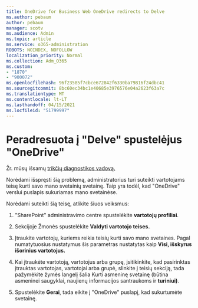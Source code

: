 ```yaml
---
title: OneDrive for Business Web OneDrive redirects to Delve
ms.author: pebaum
author: pebaum
manager: scotv
ms.audience: Admin
ms.topic: article
ms.service: o365-administration
ROBOTS: NOINDEX, NOFOLLOW
localization_priority: Normal
ms.collection: Adm_O365
ms.custom:
- "1870"
- "900072"
ms.openlocfilehash: 96f23585f7cbce672842f6330ba79816f24dbc41
ms.sourcegitcommit: 8bc60ec34bc1e40685e3976576e04a2623f63a7c
ms.translationtype: MT
ms.contentlocale: lt-LT
ms.lasthandoff: 04/15/2021
ms.locfileid: "51799997"
---
```

# <a name="redirected-to-delve-after-you-click-onedrive"></a>Peradresuota į "Delve" spustelėjus "OneDrive"

Žr. mūsų išsamų [trikčių diagnostikos vadovą.](https://docs.microsoft.com/sharepoint/support/sites/troubleshooting-guide-for-sites-stopped-at-provisioning)

Norėdami išspręsti šią problemą, administratorius turi suteikti vartotojams teisę kurti savo mano svetainių svetainę. Taip yra todėl, kad "OneDrive" verslui puslapis sukuriamas mano svetainėse.

Norėdami suteikti šią teisę, atlikite šiuos veiksmus:

1. "SharePoint" administravimo centre spustelėkite **vartotojų profiliai**.

2. Sekcijoje  Žmonės spustelėkite **Valdyti vartotojo teises.**

3. Įtraukite vartotojų, kuriems reikia teisių kurti savo mano svetaines. Pagal numatytuosius nustatymus šis parametras nustatytas kaip **Visi, išskyrus išorinius vartotojus.**

4. Kai įtraukėte vartotoją, vartotojus arba grupę, įsitikinkite, kad pasirinktas įtrauktas vartotojas,  vartotojai arba grupė, slinkite į teisių sekciją, tada pažymėkite žymės langelį šalia Kurti asmeninę svetainę (būtina asmeninei saugyklai, naujienų informacijos santraukoms ir **turiniui)**.

5. Spustelėkite **Gerai**, tada eikite į "OneDrive" puslapį, kad sukurtumėte svetainę.
